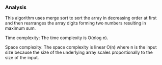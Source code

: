 ### Analysis

This algorithm uses merge sort to sort the array in decreasing order at first and then rearranges the array digits forming two numbers resulting in maximum sum. 

Time complexity: The time complexity is O(nlog n).

Space complexity: The space complexity is linear O(n) where n is the input size because the size of the underlying array scales proportionally to the size of the input.